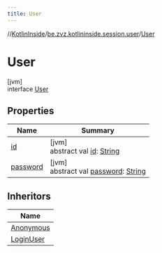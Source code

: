 ```yaml
---
title: User
---
```

//[KotlinInside](../../../index.html)/[be.zvz.kotlininside.session.user](../index.html)/[User](index.html)

# User

[jvm]\
interface [User](index.html)

## Properties

| Name | Summary |
|---|---|
| [id](id.html) | [jvm]<br>abstract val [id](id.html): [String](https://kotlinlang.org/api/latest/jvm/stdlib/kotlin/-string/index.html) |
| [password](password.html) | [jvm]<br>abstract val [password](password.html): [String](https://kotlinlang.org/api/latest/jvm/stdlib/kotlin/-string/index.html) |

## Inheritors

| Name |
|---|
| [Anonymous](../-anonymous/index.html) |
| [LoginUser](../-login-user/index.html) |

